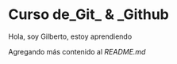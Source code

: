 # Curso de_Git_ & _Github

Hola, soy Gilberto, estoy aprendiendo

Agregando más contenido al _README.md_
